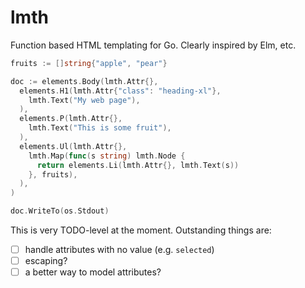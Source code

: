 # lmth

Function based HTML templating for Go. Clearly inspired by Elm, etc.

```go
fruits := []string{"apple", "pear"}

doc := elements.Body(lmth.Attr{},
  elements.H1(lmth.Attr{"class": "heading-xl"},
    lmth.Text("My web page"),
  ),
  elements.P(lmth.Attr{},
    lmth.Text("This is some fruit"),
  ),
  elements.Ul(lmth.Attr{},
    lmth.Map(func(s string) lmth.Node {
      return elements.Li(lmth.Attr{}, lmth.Text(s))
    }, fruits),
  ),
)

doc.WriteTo(os.Stdout)
```

This is very TODO-level at the moment. Outstanding things are:

- [ ] handle attributes with no value (e.g. `selected`)
- [ ] escaping?
- [ ] a better way to model attributes?
